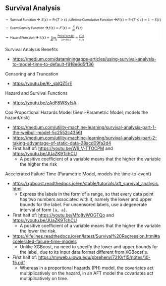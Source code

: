 ## Survival Analysis

<img src="image/survival_analysis_functions.png" width="800"/>

Survival Analysis Benefits
- https://medium.com/dataminingapps-articles/using-survival-analysis-to-model-time-to-default-f918e6d5ff36

Censoring and Truncation
- https://youtu.be/K-_sblQZ5rE

Hazard and Survival Functions
- https://youtu.be/zAdF8WSyfsA

Cox Proportional Hazards Model (Semi-Parametric Model, models the hazard/risk)
- https://medium.com/utility-machine-learning/survival-analysis-part-1-the-weibull-model-5c2552c4356f
- https://medium.com/utility-machine-learning/survival-analysis-part-2-taking-advantage-of-static-data-28acd09fa2d4
- First half of: https://youtu.be/W9_V-TTOCPM and https://youtu.be/JUaZK9TchCU
  - A positive coefficient of a variable means that the higher the variable the higher the risk 

Accelerated Failure Time (Parametric Model, models the time-to-event)
- https://xgboost.readthedocs.io/en/stable/tutorials/aft_survival_analysis.html
  - Express the labels in the form of a range, so that every data point has two numbers associated with it, namely the lower and upper bounds for the label. For uncensored labels, use a degenerate interval of form `[a, a]`.
- First half of: https://youtu.be/Mfq8vWOGTQo and https://youtu.be/JUaZK9TchCU
  - A positive coefficient of a variable means that the higher the variable the lower the risk.
- https://lifelines.readthedocs.io/en/latest/Survival%20Regression.html#accelerated-failure-time-models
  - Unlike XGBoost, no need to specify the lower and upper bounds for the label, due to its input data format different from XGBoost's.
- First half of: https://myweb.uiowa.edu/pbreheny/7210/f15/notes/10-15.pdf
  - Whereas in a proportional hazards (PH) model, the covariates act multiplicatively on the hazard, in an AFT model the covariates act multiplicatively on time.
